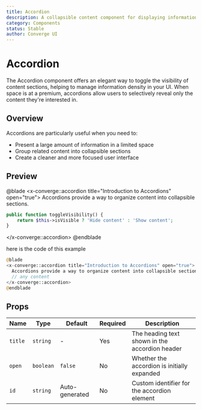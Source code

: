 ```yaml
---
title: Accordion
description: A collapsible content component for displaying information in a space-efficient manner.
category: Components
status: Stable
author: Converge UI
---
```


# Accordion

The Accordion component offers an elegant way to toggle the visibility of content sections, helping to manage information density in your UI. When space is at a premium, accordions allow users to selectively reveal only the content they're interested in.

## Overview

Accordions are particularly useful when you need to:
- Present a large amount of information in a limited space
- Group related content into collapsible sections
- Create a cleaner and more focused user interface

## Preview

@blade
<x-converge::accordion title="Introduction to Accordions" open="true">
  Accordions provide a way to organize content into collapsible sections.

  ```php
  public function toggleVisibility() {
      return $this->isVisible ? 'Hide content' : 'Show content';
  }
  ```
</x-converge::accordion>
@endblade

here is the code of this example
```php
@blade
<x-converge::accordion title="Introduction to Accordions" open="true">
  Accordions provide a way to organize content into collapsible sections.
  // any content
</x-converge::accordion>
@endblade
```

## Props

| Name      | Type      | Default    | Required | Description                           |
|-----------|-----------|------------|----------|---------------------------------------|
| `title`   | `string`  | -          | Yes      | The heading text shown in the accordion header |
| `open`    | `boolean` | `false`    | No       | Whether the accordion is initially expanded |
| `id`      | `string`  | Auto-generated | No   | Custom identifier for the accordion element |
